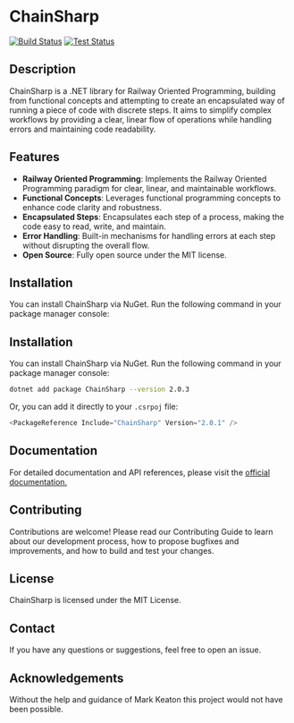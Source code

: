 # ChainSharp

[![Build Status](https://github.com/Theauxm/ChainSharp/workflows/Release%20NuGet%20Package/badge.svg)](https://github.com/Theauxm/ChainSharp/actions)
[![Test Status](https://github.com/Theauxm/ChainSharp/workflows/ChainSharp:%20Run%20CI/CD%20Test%20Suite/badge.svg)](https://github.com/Theauxm/ChainSharp/actions)

## Description

ChainSharp is a .NET library for Railway Oriented Programming, building from functional concepts and attempting to create an encapsulated way of running a piece of code with discrete steps. It aims to simplify complex workflows by providing a clear, linear flow of operations while handling errors and maintaining code readability.

## Features

- **Railway Oriented Programming**: Implements the Railway Oriented Programming paradigm for clear, linear, and maintainable workflows.
- **Functional Concepts**: Leverages functional programming concepts to enhance code clarity and robustness.
- **Encapsulated Steps**: Encapsulates each step of a process, making the code easy to read, write, and maintain.
- **Error Handling**: Built-in mechanisms for handling errors at each step without disrupting the overall flow.
- **Open Source**: Fully open source under the MIT license.

## Installation

You can install ChainSharp via NuGet. Run the following command in your package manager console:


## Installation

You can install ChainSharp via NuGet. Run the following command in your package manager console:

```sh
dotnet add package ChainSharp --version 2.0.3
```

Or, you can add it directly to your `.csrpoj` file:

```csharp
<PackageReference Include="ChainSharp" Version="2.0.1" />
```

## Documentation

For detailed documentation and API references, please visit the [official documentation.](https://github.com/Theauxm/ChainSharp/wiki)

## Contributing

Contributions are welcome! Please read our Contributing Guide to learn about our development process, how to propose bugfixes and improvements, and how to build and test your changes.

## License

ChainSharp is licensed under the MIT License.

## Contact

If you have any questions or suggestions, feel free to open an issue.

## Acknowledgements

Without the help and guidance of Mark Keaton this project would not have been possible. 
